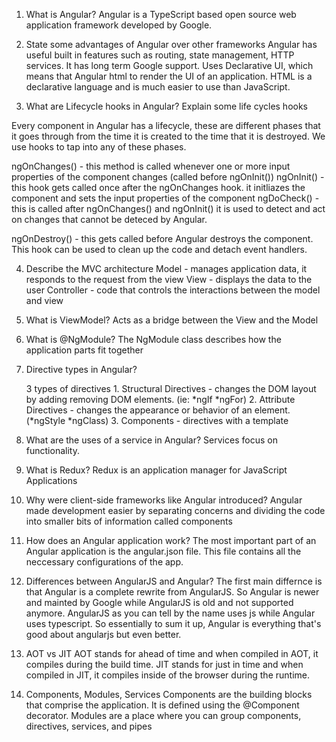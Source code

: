 1. What is Angular?
Angular is a TypeScript based open source web application framework developed by Google.

2. State some advantages of Angular over other frameworks
Angular has useful built in features such as routing, state management, HTTP services.
It has long term Google support.
Uses Declarative UI, which means that Angular html to render the UI of an application. HTML is a declarative language and is much easier to use than JavaScript.

3. What are Lifecycle hooks in Angular? Explain some life cycles hooks

Every component in Angular has a lifecycle, these are different phases that it goes through from the time it is created to the time that it is destroyed. We use hooks to tap into any of these phases.

ngOnChanges() - this method is called whenever one or more input properties of the component changes (called before ngOnInit())
ngOnInit() - this hook gets called once after the ngOnChanges hook. it initliazes the component and sets the input properties of the component
ngDoCheck() - this is called after ngOnChanges() and ngOnInit() it is used to detect and act on changes that cannot be deteced by Angular.

ngOnDestroy() - this gets called before Angular destroys the component. This hook can be used to clean up the code and detach event handlers.

4. Describe the MVC architecture
Model - manages application data, it responds to the request from the view 
View - displays the data to the user
Controller - code that controls the interactions between the model and view

5. What is ViewModel?
Acts as a bridge between the View and the Model

6. What is @NgModule?
The NgModule class describes how the application parts fit together

6. Directive types in Angular?

    3 types of directives
        1. Structural Directives - changes the DOM layout by adding removing DOM elements. (ie: *ngIf *ngFor)
        2. Attribute Directives - changes the appearance or behavior of an element. (*ngStyle *ngClass)
        3. Components - directives with a template

7. What are the uses of a service in Angular?
Services focus on functionality. 

8. What is Redux?
Redux is an application manager for JavaScript Applications

9. Why were client-side frameworks like Angular introduced?
Angular made development easier by separating concerns and dividing the code into smaller bits of information called components

10. How does an Angular application work?
The most important part of an Angular application is the angular.json file. This file contains all the neccessary configurations of the app.

11. Differences between AngularJS and Angular?
The first main differnce is that Angular is a complete rewrite from AngularJS. So Angular is newer and mainted by Google while AngularJS is old and not supported anymore. AngularJS as you can tell by the name uses js while Angular uses typescript.
So essentially to sum it up, Angular is everything that's good about angularjs but even better.

12. AOT vs JIT
AOT stands for ahead of time and when compiled in AOT, it compiles during the build time.
JIT stands for just in time and when compiled in JIT, it compiles inside of the browser during the runtime.

13. Components, Modules, Services
Components are the building blocks that comprise the application. It is defined using the @Component decorator.
Modules are a place where you can group components, directives, services, and pipes